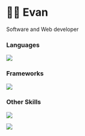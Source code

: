 <h1 align="left">👨‍💻 Evan</h1>
Software and Web developer

<h3 align="left">Languages</h3>
<p align="left">
  <a href="https://skillicons.dev">
    <img src="https://skillicons.dev/icons?i=cs,python,js,html,css,ts" />
  </a>
</p>

<h3 align="left">Frameworks</h3>

<p align="left">
  <a href="https://skillicons.dev">
    <img src="https://skillicons.dev/icons?i=react,nodejs,vite,unity,godot" />
  </a>
</p>

<h3 align="left">Other Skills</h3>

<p align="left">
  <a href="https://skillicons.dev">
    <img src="https://skillicons.dev/icons?i=git,linux,bash,github" />
  </a>
</p>

<div align="left"> 
  <a href="mailto: 3vandev@proton.me">
    <img src="https://img.shields.io/badge/Gmail-333333?style=for-the-badge&logo=gmail&logoColor=red" />
  </a>
</div>
